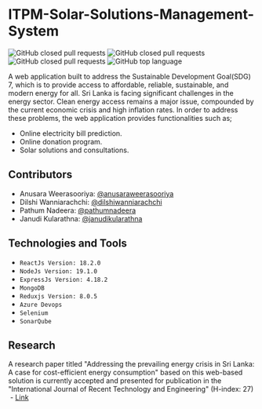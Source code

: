 # ITPM-Solar-Solutions-Management-System

<p>
  <img alt="GitHub closed pull requests" src="https://img.shields.io/github/contributors-anon/anusaraweerasooriya/ITPM-Solar-Solutions-Management-System?color=blue">
  <img alt="GitHub closed pull requests" src="https://img.shields.io/github/watchers/anusaraweerasooriya/ITPM-Solar-Solutions-Management-System">
  <img alt="GitHub closed pull requests" src="https://img.shields.io/github/issues-pr-closed/anusaraweerasooriya/ITPM-Solar-Solutions-Management-System?color=blue">
  <img alt="GitHub top language" src="https://img.shields.io/github/languages/top/anusaraweerasooriya/ITPM-Solar-Solutions-Management-System">
</p>

A web application built to address the Sustainable Development Goal(SDG) 7, which is to provide access to affordable, reliable, sustainable, and modern energy for all. Sri Lanka is facing significant challenges in the energy sector. Clean energy access remains a major issue, compounded by the current economic crisis and high inflation rates. In order to address these problems, the web application provides functionalities such as;
- Online electricity bill prediction.
- Online donation program.
- Solar solutions and consultations. 



## Contributors

- Anusara Weerasooriya: [@anusaraweerasooriya](https://www.github.com/anusaraweerasooriya)
- Dilshi Wanniarachchi: [@dilshiwanniarachchi](https://www.github.com/DilshiWanniarachchi)
- Pathum Nadeera: [@pathumnadeera](https://www.github.com/PathumNadeera)
- Janudi Kularathna: [@janudikularathna](https://www.github.com/Janudi62)

## Technologies and Tools
- `ReactJs Version: 18.2.0`
- `NodeJs Version: 19.1.0`
- `ExpressJs Version: 4.18.2 `
- `MongoDB`
- `Reduxjs Version: 8.0.5`
- `Azure Devops`
- `Selenium`
- `SonarQube`

## Research 

A research paper titled "Addressing the prevailing energy crisis in Sri Lanka: A case for cost-efficient energy consumption" based on this web-based solution is currently accepted and presented for publication in the "International Journal of Recent Technology and Engineering" (H-index: 27)  - [Link](https://www.ijrte.org/portfolio-item/A76200512123/)
